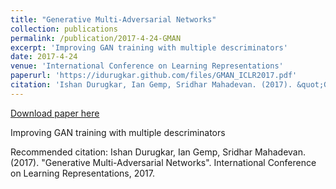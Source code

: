 ```yaml
---
title: "Generative Multi-Adversarial Networks"
collection: publications
permalink: /publication/2017-4-24-GMAN
excerpt: 'Improving GAN training with multiple descriminators'
date: 2017-4-24
venue: 'International Conference on Learning Representations'
paperurl: 'https://idurugkar.github.com/files/GMAN_ICLR2017.pdf'
citation: 'Ishan Durugkar, Ian Gemp, Sridhar Mahadevan. (2017). &quot;Generative Multi-Adversarial Networks&quot;. International Conference on Learning Representations, 2017.'
---
```


<a href='https://idurugkar.github.com/files/GMAN_ICLR2017.pdf'>Download paper here</a>

Improving GAN training with multiple descriminators

Recommended citation: Ishan Durugkar, Ian Gemp, Sridhar Mahadevan. (2017). "Generative Multi-Adversarial Networks". International Conference on Learning Representations, 2017.